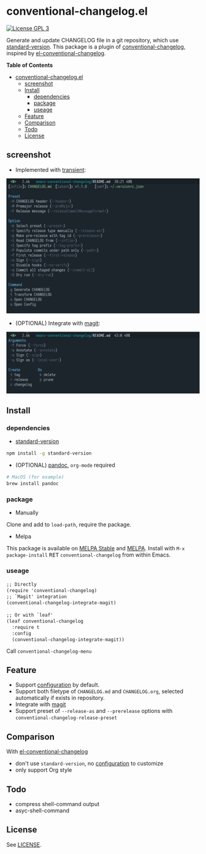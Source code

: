 # conventional-changelog.el

[![License GPL 3](https://img.shields.io/badge/license-GPL_3-green.svg?style=flat)](LICENSE)

Generate and update CHANGELOG file in a git repository, which use [standard-version](https://github.com/conventional-changelog/standard-version).
This package is a plugin of [conventional-changelog](https://github.com/conventional-changelog/conventional-changelog), inspired by [el-conventional-changelog](https://github.com/johnlepikhin/el-conventional-changelog).

<!-- markdown-toc start -->

**Table of Contents**

- [conventional-changelog.el](#conventional-changelogel)
  - [screenshot](#screenshot)
  - [Install](#install)
    - [dependencies](#dependencies)
    - [package](#package)
    - [useage](#useage)
  - [Feature](#feature)
  - [Comparison](#comparison)
  - [Todo](#todo)
  - [License](#license)

<!-- markdown-toc end -->

## screenshot

- Implemented with [transient](https://github.com/magit/transient):

![conventional-changelog-menu](image/conventional-changelog-menu.png)

- (OPTIONAL) Integrate with [magit](https://github.com/magit/magit):

![integrate-magit](image/integrate-magit.png)

## Install

### dependencies

- [standard-version](https://github.com/conventional-changelog/standard-version#as-global-bin)

```sh
npm install -g standard-version
```

- (OPTIONAL) [pandoc](https://github.com/jgm/pandoc/blob/master/INSTALL.md), `org-mode` required

```sh
# MacOS (for example)
brew install pandoc
```

### package

- Manually

Clone and add to `load-path`, require the package.

- Melpa

This package is available on [MELPA Stable](https://stable.melpa.org/#/conventional-changelog) and
[MELPA](http://melpa.org/#/conventional-changelog). Install with `M-x package-install`
<kbd>RET</kbd> `conventional-changelog` from within Emacs.

### useage

```elisp
;; Directly
(require 'conventional-changelog)
;; `Magit' integration
(conventional-changelog-integrate-magit)

;; Or with `leaf'
(leaf conventional-changelog
  :require t
  :config
  (conventional-changelog-integrate-magit))
```

Call `conventional-changelog-menu`

## Feature

- Support [configuration](https://github.com/conventional-changelog/standard-version#configuration) by default.
- Support both filetype of `CHANGELOG.md` and `CHANGELOG.org`, selected automatically if exists in repository.
- Integrate with [magit](https://github.com/magit/magit)
- Support preset of `--release-as` and `--prerelease` options with `conventional-changelog-release-preset`

## Comparison

With [el-conventional-changelog](https://github.com/johnlepikhin/el-conventional-changelog)

- don't use `standard-version`, no [configuration](https://github.com/conventional-changelog/standard-version#configuration) to customize
- only support Org style

## Todo

- compress shell-command output
- asyc-shell-command

## License

See [LICENSE](LICENSE).
